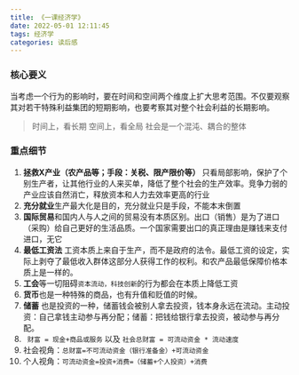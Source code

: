 ```yaml
---
title: 《一课经济学》
date: 2022-05-01 12:11:45
tags: 经济学
categories: 读后感
---
```


 ### 核心要义
 当考虑一个行为的影响时，要在时间和空间两个维度上扩大思考范围。不仅要观察其对若干特殊利益集团的短期影响，也要考察其对整个社会利益的长期影响。
 
 > 时间上，看长期
 > 空间上，看全局
 > 社会是一个混沌、耦合的整体

<!-- more -->

### 重点细节
1. **拯救X产业（农产品等；手段：关税、限产限价等）** 只看局部影响，保护了个别生产者，让其他行业的人来买单，降低了整个社会的生产效率。竞争力弱的产业应该自然消亡，释放资本和人力去效率更高的行业
2. **充分就业**生产最大化是目的，充分就业只是手段，不能本末倒置
3. **国际贸易**和国内人与人之间的贸易没有本质区别。出口（销售）是为了进口（采购）给自己更好的生活品质。一个国家需要出口的真正理由是赚钱来支付进口，无它
4. **最低工资法** 工资本质上来自于生产，而不是政府的法令。最低工资的设定，实际上剥夺了最低收入群体这部分人获得工作的权利。和农产品最低保障价格本质上是一样的。
5. **工会**等一切阻碍```资本流动，科技创新```的行为都会在本质上降低工资
6. **货币**也是一种特殊的商品，也有升值和贬值的时候。
7. **储蓄** 也是投资的一种，储蓄钱会被别人拿去投资，钱本身永远在流动。主动投资：自己拿钱主动参与再分配；储蓄：把钱给银行拿去投资，被动参与再分配。
8. ``` 财富 = 现金+商品或服务``` 以及 `社会总财富 = 可流动资金 * 流动速度`
9. 社会视角：`总财富=不可流动资金（银行准备金）+可流动资金`
10. 个人视角：`可流动资金=投资+消费=（储蓄+个人投资）+消费`